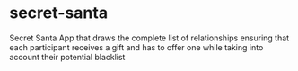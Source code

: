 # secret-santa
Secret Santa App that draws the complete list of relationships ensuring that each participant receives a gift and has to offer one while taking into account their potential blacklist
